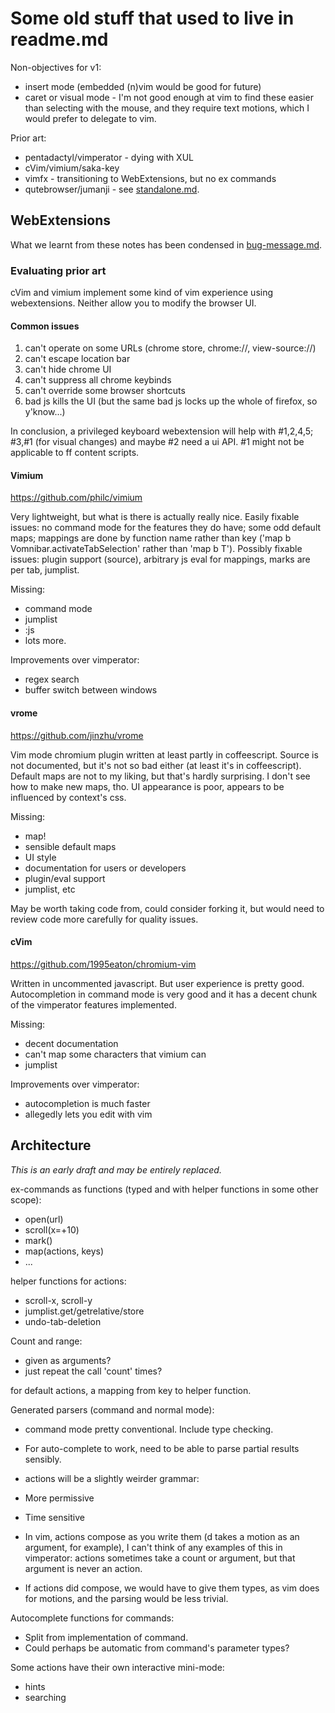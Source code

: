 # Some old stuff that used to live in readme.md

Non-objectives for v1:

*   insert mode (embedded (n)vim would be good for future)
*   caret or visual mode - I'm not good enough at vim to find these easier than selecting with the mouse, and they require text motions, which I would prefer to delegate to vim.

Prior art:

*   pentadactyl/vimperator - dying with XUL
*   cVim/vimium/saka-key
*   vimfx - transitioning to WebExtensions, but no ex commands
*   qutebrowser/jumanji - see [standalone.md](doc/standalone.md).

## WebExtensions

What we learnt from these notes has been condensed in [bug-message.md](doc/bug-message.md).

### Evaluating prior art

cVim and vimium implement some kind of vim experience using webextensions. Neither allow you to modify the browser UI.

#### Common issues

1.  can't operate on some URLs (chrome store, chrome://, view-source://)
2.  can't escape location bar
3.  can't hide chrome UI
4.  can't suppress all chrome keybinds
5.  can't override some browser shortcuts
6.  bad js kills the UI (but the same bad js locks up the whole of firefox, so y'know...)

In conclusion, a privileged keyboard webextension will help with #1,2,4,5; #3,#1 (for visual changes) and maybe #2 need a ui API. #1 might not be applicable to ff content scripts.

#### Vimium

https://github.com/philc/vimium

Very lightweight, but what is there is actually really nice. Easily fixable issues: no command mode for the features they do have; some odd default maps; mappings are done by function name rather than key ('map b Vomnibar.activateTabSelection' rather than 'map b T'). Possibly fixable issues: plugin support (source), arbitrary js eval for mappings, marks are per tab, jumplist.

Missing:

*   command mode
*   jumplist
*   :js
*   lots more.

Improvements over vimperator:

*   regex search
*   buffer switch between windows

#### vrome

https://github.com/jinzhu/vrome

Vim mode chromium plugin written at least partly in coffeescript. Source is not documented, but it's not so bad either (at least it's in coffeescript). Default maps are not to my liking, but that's hardly surprising. I don't see how to make new maps, tho. UI appearance is poor, appears to be influenced by context's css.

Missing:

*   map!
*   sensible default maps
*   UI style
*   documentation for users or developers
*   plugin/eval support
*   jumplist, etc

May be worth taking code from, could consider forking it, but would need to review code more carefully for quality issues.

#### cVim

https://github.com/1995eaton/chromium-vim

Written in uncommented javascript. But user experience is pretty good. Autocompletion in command mode is very good and it has a decent chunk of the vimperator features implemented.

Missing:

*   decent documentation
*   can't map some characters that vimium can
*   jumplist

Improvements over vimperator:

*   autocompletion is much faster
*   allegedly lets you edit with vim

## Architecture

_This is an early draft and may be entirely replaced._

ex-commands as functions (typed and with helper functions in some other scope):

*   open(url)
*   scroll(x=+10)
*   mark(<elem>)
*   map(actions, keys)
*   ...

helper functions for actions:

*   scroll-x, scroll-y
*   jumplist.get/getrelative/store
*   undo-tab-deletion

Count and range:

*   given as arguments?
*   just repeat the call 'count' times?

for default actions, a mapping from key to helper function.

Generated parsers (command and normal mode):

*   command mode pretty conventional. Include type checking.
*   For auto-complete to work, need to be able to parse partial results sensibly.
*   actions will be a slightly weirder grammar:
*   More permissive
*   Time sensitive

*   In vim, actions compose as you write them (d takes a motion as an argument, for example), I can't think of any examples of this in vimperator: actions sometimes take a count or argument, but that argument is never an action.

*   If actions did compose, we would have to give them types, as vim does for motions, and the parsing would be less trivial.

Autocomplete functions for commands:

*   Split from implementation of command.
*   Could perhaps be automatic from command's parameter types?

Some actions have their own interactive mini-mode:

*   hints
*   searching

